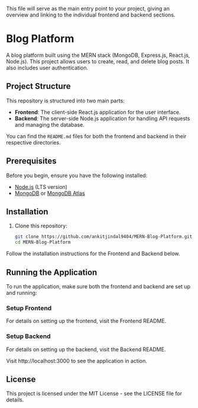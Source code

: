 This file will serve as the main entry point to your project, giving an overview and linking to the individual frontend and backend sections.
# Blog Platform

A blog platform built using the MERN stack (MongoDB, Express.js, React.js, Node.js). This project allows users to create, read, and delete blog posts. It also includes user authentication.

## Project Structure

This repository is structured into two main parts:

- **Frontend**: The client-side React.js application for the user interface.
- **Backend**: The server-side Node.js application for handling API requests and managing the database.

You can find the `README.md` files for both the frontend and backend in their respective directories.

## Prerequisites

Before you begin, ensure you have the following installed:

- [Node.js](https://nodejs.org/) (LTS version)
- [MongoDB](https://www.mongodb.com/) or [MongoDB Atlas](https://www.mongodb.com/cloud/atlas)

## Installation

1. Clone this repository:

   ```bash
   git clone https://github.com/ankitjindal9404/MERN-Blog-Platform.git
   cd MERN-Blog-Platform

Follow the installation instructions for the Frontend and Backend below.

## Running the Application

To run the application, make sure both the frontend and backend are set up and running:

### Setup Frontend

For details on setting up the frontend, visit the Frontend README.

### Setup Backend

For details on setting up the backend, visit the Backend README.

Visit http://localhost:3000 to see the application in action.

## License

This project is licensed under the MIT License - see the LICENSE file for details.
